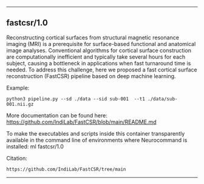 
----------------------------------
## fastcsr/1.0 ##
 Reconstructing cortical surfaces from structural magnetic resonance imaging (MRI) is a prerequisite for surface-based functional and anatomical image analyses. Conventional algorithms for cortical surface construction are computationally inefficient and typically take several hours for each subject, causing a bottleneck in applications when fast turnaround time is needed. To address this challenge, here we proposed a fast cortical surface reconstruction (FastCSR) pipeline based on deep machine learning. 

Example:
```
python3 pipeline.py --sd ./data --sid sub-001  --t1 ./data/sub-001.nii.gz
```

More documentation can be found here:  https://github.com/IndiLab/FastCSR/blob/main/README.md

To make the executables and scripts inside this container transparently available in the command line of environments where Neurocommand is installed: ml fastcsr/1.0

Citation:
```
https://github.com/IndiLab/FastCSR/tree/main
```

----------------------------------
